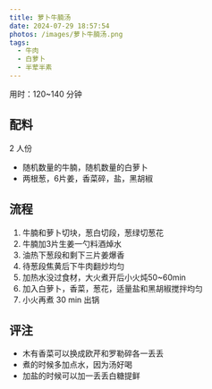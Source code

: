 ```yaml
---
title: 萝卜牛腩汤
date: 2024-07-29 18:57:54
photos: /images/萝卜牛腩汤.png
tags:
  - 牛肉
  - 白萝卜
  - 半荤半素
---
```


用时：120~140 分钟

## 配料

2 人份

- 随机数量的牛腩，随机数量的白萝卜
- 两根葱，6片姜，香菜碎，盐，黑胡椒

<!--more-->

## 流程

1. 牛腩和萝卜切块，葱白切段，葱绿切葱花
2. 牛腩加3片生姜一勺料酒焯水
3. 油热下葱段和剩下三片姜爆香
4. 待葱段焦黄后下牛肉翻炒均匀
5. 加热水没过食材，大火煮开后小火炖50~60min
6. 加入白萝卜，香菜，葱花，适量盐和黑胡椒搅拌均匀
7. 小火再煮 30 min 出锅

## 评注

- 木有香菜可以换成欧芹和罗勒碎各一丢丢
- 煮的时候多加点水，因为汤好喝
- 加盐的时候可以加一丢丢白糖提鲜
